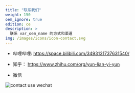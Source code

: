 ```yaml
---
title: "联系我们"
weight: 150
oem_ignore: true
edition: ce
description: >
  联系 var_oem_name 的方式和渠道
img: /images/icons/icon-contact.svg
---
```


* 哔哩哔哩:  https://space.bilibili.com/3493131737631540/

* 知乎： https://www.zhihu.com/org/yun-lian-yi-yun

* 微信

![contact use wechat](/images/contact_me_qr_20210701.png)
